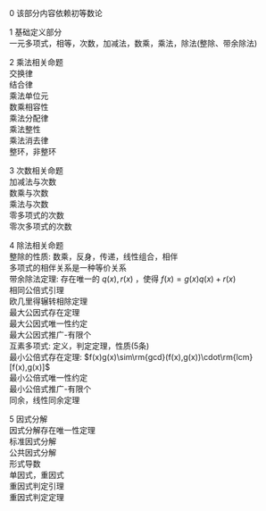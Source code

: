 0 该部分内容依赖初等数论    
    
1 基础定义部分    
一元多项式，相等，次数，加减法，数乘，乘法，除法(整除、带余除法)    
    
2 乘法相关命题    
交换律    
结合律    
乘法单位元    
数乘相容性    
乘法分配律    
乘法整性    
乘法消去律    
整环，非整环    
    
3 次数相关命题    
加减法与次数    
数乘与次数    
乘法与次数    
零多项式的次数    
零次多项式的次数    
    
4 除法相关命题    
整除的性质: 数乘，反身，传递，线性组合，相伴    
多项式的相伴关系是一种等价关系    
带余除法定理: 存在唯一的 $q(x),r(x)$ ，使得 $f(x)=g(x)q(x)+r(x)$     
相同公倍式引理    
欧几里得辗转相除定理    
最大公因式存在定理    
最大公因式唯一性约定    
最大公因式推广-有限个    
互素多项式: 定义，判定定理，性质(5条)    
最小公倍式存在定理:  $f(x)g(x)\sim\rm{gcd}(f(x),g(x))\cdot\rm{lcm}[f(x),g(x)]$     
最小公倍式唯一性约定    
最小公倍式推广-有限个    
同余，线性同余定理    
    
5 因式分解    
因式分解存在唯一性定理    
标准因式分解    
公共因式分解    
形式导数    
单因式，重因式    
重因式判定引理    
重因式判定定理    
